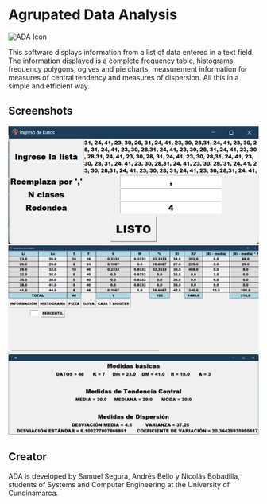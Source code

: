 # Agrupated Data Analysis

![ADA Icon](/res/ada.ico)

This software displays information from a list of data entered in a text field. The information displayed is a complete frequency table, histograms, frequency polygons, ogives and pie charts, measurement information for measures of central tendency and measures of dispersion. All this in a simple and efficient way.

## Screenshots
![Alt text](/res/screenshot1.png)
![Alt text](/res/screenshot2.png)
![Alt text](/res/screenshot3.png)

## Creator
ADA is developed by Samuel Segura, Andrés Bello y Nicolás Bobadilla, students of Systems and Computer Engineering at the University of Cundinamarca.